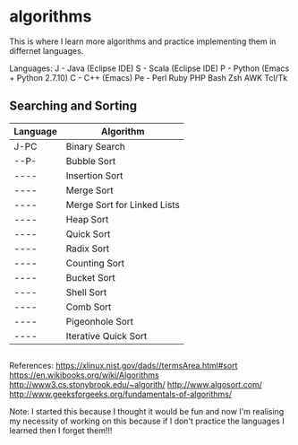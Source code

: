 # algorithms

This is where I learn more algorithms and practice implementing them in differnet languages. 

Languages: 
J - Java (Eclipse IDE)
S - Scala (Eclipse IDE)
P - Python (Emacs + Python 2.7.10)
C - C++ (Emacs)
Pe - Perl
Ruby
PHP
Bash
Zsh
AWK
Tcl/Tk

## Searching and Sorting

| Language | Algorithm |
|:-------- | --------- |
| J-PC | Binary Search | 
| --P- | Bubble Sort | 
| ---- | Insertion Sort | 
| ---- | Merge Sort | 
| ---- | Merge Sort for Linked Lists | 
| ---- | Heap Sort |
| ---- | Quick Sort |
| ---- | Radix Sort |
| ---- | Counting Sort |
| ---- | Bucket Sort |
| ---- | Shell Sort |
| ---- | Comb Sort |
| ---- | Pigeonhole Sort |
| ---- | Iterative Quick Sort | 

## 

References: 
https://xlinux.nist.gov/dads//termsArea.html#sort
https://en.wikibooks.org/wiki/Algorithms
http://www3.cs.stonybrook.edu/~algorith/
http://www.algosort.com/
http://www.geeksforgeeks.org/fundamentals-of-algorithms/

Note: I started this because I thought it would be fun and now I'm realising my necessity of working on this because if I don't practice the languages I learned then I forget them!!!